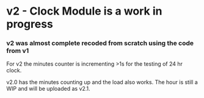 # v2 - Clock Module is a work in progress

### v2 was almost complete recoded from scratch using the code from v1

For v2 the minutes counter is incrementing >1s for the testing of 24 hr clock.

v2.0 has the minutes counting up and the load also works. The hour is still a WIP and will be uploaded as v2.1.


